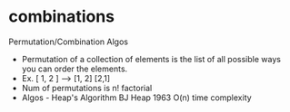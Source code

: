 # combinations
Permutation/Combination Algos
* Permutation of a collection of elements is the list of all possible ways you can order the elements.
 * Ex. [ 1, 2 ] --> [1, 2] [2,1]
* Num of permutations is n! factorial
* Algos - Heap's Algorithm BJ Heap 1963 O(n) time complexity
